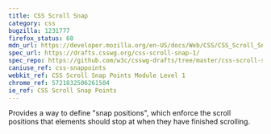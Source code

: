 ```yaml
---
title: CSS Scroll Snap
category: css
bugzilla: 1231777
firefox_status: 68
mdn_url: https://developer.mozilla.org/en-US/docs/Web/CSS/CSS_Scroll_Snap
spec_url: https://drafts.csswg.org/css-scroll-snap-1/
spec_repo: https://github.com/w3c/csswg-drafts/tree/master/css-scroll-snap-1
caniuse_ref: css-snappoints
webkit_ref: CSS Scroll Snap Points Module Level 1
chrome_ref: 5721832506261504
ie_ref: CSS Scroll Snap Points
---
```


Provides a way to define "snap positions", which enforce the scroll positions that elements should stop at when they have finished scrolling.

